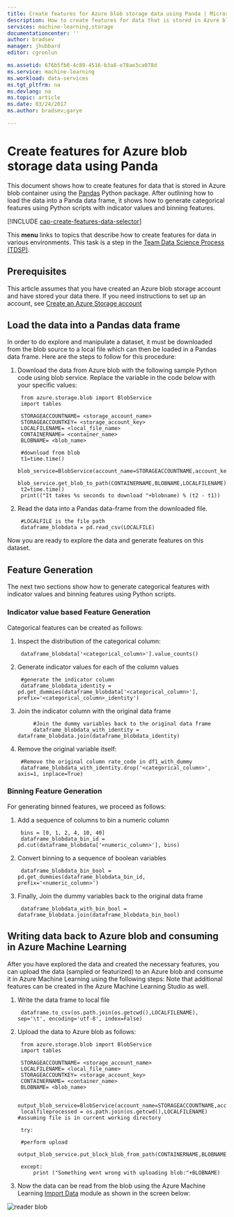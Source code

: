 ```yaml
---
title: Create features for Azure blob storage data using Panda | Microsoft Docs
description: How to create features for data that is stored in Azure blob container with the Panda Python package.
services: machine-learning,storage
documentationcenter: ''
author: bradsev
manager: jhubbard
editor: cgronlun

ms.assetid: 676b5fb0-4c89-4516-b3a8-e78ae3ca078d
ms.service: machine-learning
ms.workload: data-services
ms.tgt_pltfrm: na
ms.devlang: na
ms.topic: article
ms.date: 03/24/2017
ms.author: bradsev;garye

---
```

# Create features for Azure blob storage data using Panda
This document shows how to create features for data that is stored in Azure blob container using the [Pandas](http://pandas.pydata.org/) Python package. After outlining how to load the data into a Panda data frame, it shows how to generate categorical features using Python scripts with indicator values and binning features.

[!INCLUDE [cap-create-features-data-selector](../../includes/cap-create-features-selector.md)]

This **menu** links to topics that describe how to create features for data in various environments. This task is a step in the [Team Data Science Process (TDSP)](https://azure.microsoft.com/documentation/learning-paths/cortana-analytics-process/).

## Prerequisites
This article assumes that you have created an Azure blob storage account and have stored your data there. If you need instructions to set up an account, see [Create an Azure Storage account](../storage/storage-create-storage-account.md#create-a-storage-account)

## Load the data into a Pandas data frame
In order to do explore and manipulate a dataset, it must be downloaded from the blob source to a local file which can then be loaded in a Pandas data frame. Here are the steps to follow for this procedure:

1. Download the data from Azure blob with the following sample Python code using blob service. Replace the variable in the code below with your specific values:
   
        from azure.storage.blob import BlobService
        import tables
   
        STORAGEACCOUNTNAME= <storage_account_name>
        STORAGEACCOUNTKEY= <storage_account_key>
        LOCALFILENAME= <local_file_name>        
        CONTAINERNAME= <container_name>
        BLOBNAME= <blob_name>
   
        #download from blob
        t1=time.time()
        blob_service=BlobService(account_name=STORAGEACCOUNTNAME,account_key=STORAGEACCOUNTKEY)
        blob_service.get_blob_to_path(CONTAINERNAME,BLOBNAME,LOCALFILENAME)
        t2=time.time()
        print(("It takes %s seconds to download "+blobname) % (t2 - t1))
2. Read the data into a Pandas data-frame from the downloaded file.
   
        #LOCALFILE is the file path
        dataframe_blobdata = pd.read_csv(LOCALFILE)

Now you are ready to explore the data and generate features on this dataset.

## <a name="blob-featuregen"></a>Feature Generation
The next two sections show how to generate categorical features with indicator values and binning features using Python scripts.

### <a name="blob-countfeature"></a>Indicator value based Feature Generation
Categorical features can be created as follows:

1. Inspect the distribution of the categorical column:
   
        dataframe_blobdata['<categorical_column>'].value_counts()
2. Generate indicator values for each of the column values
   
        #generate the indicator column
        dataframe_blobdata_identity = pd.get_dummies(dataframe_blobdata['<categorical_column>'], prefix='<categorical_column>_identity')
3. Join the indicator column with the original data frame
   
            #Join the dummy variables back to the original data frame
            dataframe_blobdata_with_identity = dataframe_blobdata.join(dataframe_blobdata_identity)
4. Remove the original variable itself:
   
        #Remove the original column rate_code in df1_with_dummy
        dataframe_blobdata_with_identity.drop('<categorical_column>', axis=1, inplace=True)

### <a name="blob-binningfeature"></a>Binning Feature Generation
For generating binned features, we proceed as follows:

1. Add a sequence of columns to bin a numeric column
   
        bins = [0, 1, 2, 4, 10, 40]
        dataframe_blobdata_bin_id = pd.cut(dataframe_blobdata['<numeric_column>'], bins)
2. Convert binning to a sequence of boolean variables
   
        dataframe_blobdata_bin_bool = pd.get_dummies(dataframe_blobdata_bin_id, prefix='<numeric_column>')
3. Finally, Join the dummy variables back to the original data frame
   
        dataframe_blobdata_with_bin_bool = dataframe_blobdata.join(dataframe_blobdata_bin_bool)

## <a name="sql-featuregen"></a>Writing data back to Azure blob and consuming in Azure Machine Learning
After you have explored the data and created the necessary features, you can upload the data (sampled or featurized) to an Azure blob and consume it in Azure Machine Learning using the following steps:
Note that additional features can be created in the Azure Machine Learning Studio as well.

1. Write the data frame to local file
   
        dataframe.to_csv(os.path.join(os.getcwd(),LOCALFILENAME), sep='\t', encoding='utf-8', index=False)
2. Upload the data to Azure blob as follows:
   
        from azure.storage.blob import BlobService
        import tables
   
        STORAGEACCOUNTNAME= <storage_account_name>
        LOCALFILENAME= <local_file_name>
        STORAGEACCOUNTKEY= <storage_account_key>
        CONTAINERNAME= <container_name>
        BLOBNAME= <blob_name>
   
        output_blob_service=BlobService(account_name=STORAGEACCOUNTNAME,account_key=STORAGEACCOUNTKEY)    
        localfileprocessed = os.path.join(os.getcwd(),LOCALFILENAME) #assuming file is in current working directory
   
        try:
   
        #perform upload
        output_blob_service.put_block_blob_from_path(CONTAINERNAME,BLOBNAME,localfileprocessed)
   
        except:            
            print ("Something went wrong with uploading blob:"+BLOBNAME)
3. Now the data can be read from the blob using the Azure Machine Learning [Import Data](https://msdn.microsoft.com/library/azure/4e1b0fe6-aded-4b3f-a36f-39b8862b9004/) module as shown in the screen below:

![reader blob](./media/machine-learning-data-science-process-data-blob/reader_blob.png)

